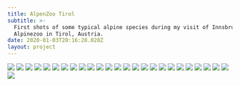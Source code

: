 ```yaml
---
title: AlpenZoo Tirol
subtitle: >-
  First shots of some typical alpine species during my visit of Innsbruck
  Alpinezoo in Tirol, Austria.
date: 2020-01-03T20:16:28.028Z
layout: project
---
```

![](/images/DSC_0079.jpeg)
![](/images/DSC_0082.jpeg)
![](/images/DSC_0083.jpeg)
![](/images/DSC_0093.jpeg)
![](/images/DSC_0098.jpeg)
![](/images/DSC_0106.jpeg)
![](/images/DSC_0107.jpeg)
![](/images/DSC_0111.jpeg)
![](/images/DSC_0120.jpeg)
![](/images/DSC_0123.jpeg)
![](/images/DSC_0149.jpeg)
![](/images/DSC_0153.jpeg)
![](/images/DSC_0155.jpeg)
![](/images/DSC_0158.jpeg)
![](/images/DSC_0169.jpeg)
![](/images/DSC_0175.jpeg)
![](/images/DSC_0188.jpeg)
![](/images/DSC_0210.jpeg)
![](/images/DSC_0220.jpeg)
![](/images/DSC_0224.jpeg)
![](/images/DSC_0227.jpeg)
![](/images/DSC_0236.jpeg)
![](/images/DSC_0243.jpeg)
![](/images/DSC_0266.jpeg)
![](/images/DSC_0285.jpeg)
![](/images/DSC_0289.jpeg)
